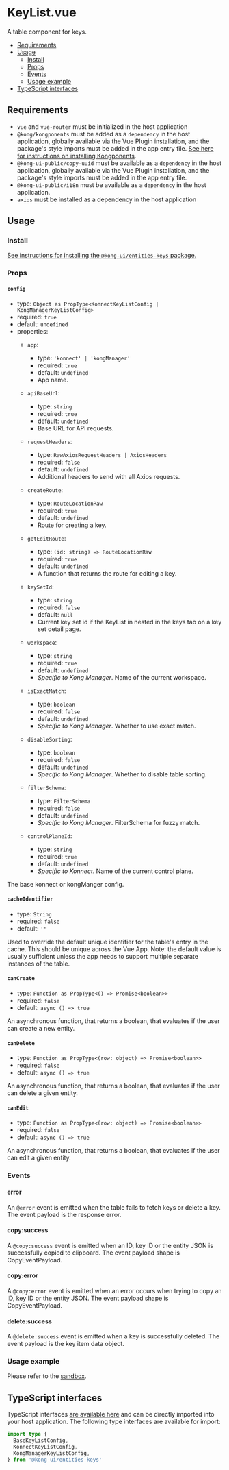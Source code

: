 # KeyList.vue

A table component for keys.

- [Requirements](#requirements)
- [Usage](#usage)
  - [Install](#install)
  - [Props](#props)
  - [Events](#events)
  - [Usage example](#usage-example)
- [TypeScript interfaces](#typescript-interfaces)

## Requirements

- `vue` and `vue-router` must be initialized in the host application
- `@kong/kongponents` must be added as a `dependency` in the host application, globally available via the Vue Plugin installation, and the package's style imports must be added in the app entry file. [See here for instructions on installing Kongponents](https://kongponents.konghq.com/#globally-install-all-kongponents).
- `@kong-ui-public/copy-uuid` must be available as a `dependency` in the host application, globally available via the Vue Plugin installation, and the package's style imports must be added in the app entry file.
- `@kong-ui-public/i18n` must be available as a `dependency` in the host application.
- `axios` must be installed as a dependency in the host application

## Usage

### Install

[See instructions for installing the `@kong-ui/entities-keys` package.](../README.md#install)

### Props

#### `config`

- type: `Object as PropType<KonnectKeyListConfig | KongManagerKeyListConfig>`
- required: `true`
- default: `undefined`
- properties:
  - `app`:
    - type: `'konnect' | 'kongManager'`
    - required: `true`
    - default: `undefined`
    - App name.

  - `apiBaseUrl`:
    - type: `string`
    - required: `true`
    - default: `undefined`
    - Base URL for API requests.

  - `requestHeaders`:
    - type: `RawAxiosRequestHeaders | AxiosHeaders`
    - required: `false`
    - default: `undefined`
    - Additional headers to send with all Axios requests.

  - `createRoute`:
    - type: `RouteLocationRaw`
    - required: `true`
    - default: `undefined`
    - Route for creating a key.

  - `getEditRoute`:
    - type: `(id: string) => RouteLocationRaw`
    - required: `true`
    - default: `undefined`
    - A function that returns the route for editing a key.

  - `keySetId`:
    - type: `string`
    - required: `false`
    - default: `null`
    - Current key set id if the KeyList in nested in the keys tab on a key set detail page.

  - `workspace`:
    - type: `string`
    - required: `true`
    - default: `undefined`
    - *Specific to Kong Manager*. Name of the current workspace.

  - `isExactMatch`:
    - type: `boolean`
    - required: `false`
    - default: `undefined`
    - *Specific to Kong Manager*. Whether to use exact match.

  - `disableSorting`:
    - type: `boolean`
    - required: `false`
    - default: `undefined`
    - *Specific to Kong Manager*. Whether to disable table sorting.

  - `filterSchema`:
    - type: `FilterSchema`
    - required: `false`
    - default: `undefined`
    - *Specific to Kong Manager*. FilterSchema for fuzzy match.

  - `controlPlaneId`:
    - type: `string`
    - required: `true`
    - default: `undefined`
    - *Specific to Konnect*. Name of the current control plane.

The base konnect or kongManger config.

#### `cacheIdentifier`

- type: `String`
- required: `false`
- default: `''`

Used to override the default unique identifier for the table's entry in the cache. This should be unique across the Vue App.
Note: the default value is usually sufficient unless the app needs to support multiple separate instances of the table.

#### `canCreate`

- type: `Function as PropType<() => Promise<boolean>>`
- required: `false`
- default: `async () => true`

An asynchronous function, that returns a boolean, that evaluates if the user can create a new entity.

#### `canDelete`

- type: `Function as PropType<(row: object) => Promise<boolean>>`
- required: `false`
- default: `async () => true`

An asynchronous function, that returns a boolean, that evaluates if the user can delete a given entity.

#### `canEdit`

- type: `Function as PropType<(row: object) => Promise<boolean>>`
- required: `false`
- default: `async () => true`

An asynchronous function, that returns a boolean, that evaluates if the user can edit a given entity.

### Events

#### error

An `@error` event is emitted when the table fails to fetch keys or delete a key. The event payload is the response error.

#### copy:success

A `@copy:success` event is emitted when an ID, key ID or the entity JSON is successfully copied to clipboard. The event payload shape is CopyEventPayload.

#### copy:error

A `@copy:error` event is emitted when an error occurs when trying to copy an ID, key ID or the entity JSON. The event payload shape is CopyEventPayload.

#### delete:success

A `@delete:success` event is emitted when a key is successfully deleted. The event payload is the key item data object.

### Usage example

Please refer to the [sandbox](../sandbox/pages/KeyListPage.vue).

## TypeScript interfaces

TypeScript interfaces [are available here](https://github.com/Kong/shared-ui-components/blob/main/packages/entities/entities-keys/src/types/key-list.ts) and can be directly imported into your host application. The following type interfaces are available for import:

```ts
import type {
  BaseKeyListConfig,
  KonnectKeyListConfig,
  KongManagerKeyListConfig,
} from '@kong-ui/entities-keys'
```
